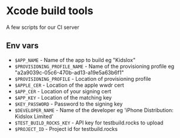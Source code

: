 # Xcode build tools

A few scripts for our CI server

## Env vars

* `$APP_NAME` - Name of the app to build eg "Kidslox"
* `$PROVISIONING_PROFILE_NAME` - Name of the provisioning profile eg "a2a9039c-05c6-470b-ad13-a19e5a63b6f1"
* `$PROVISIONING_PROFILE` - Location of provisioning profile
* `$APPLE_CER` - Location of the apple wwdr cert
* `$APP_CER` - Location of your signing cert
* `$APP_KEY` - Location of the matching key
* `$KEY_PASSWORD` - Password to the signing key
* `$DEVELOPER_NAME` - Name of the developer eg 'iPhone Distribution: Kidslox Limited'
* `$TEST_BUILD_ROCKS_KEY` - API key for testbuild.rocks to upload
* `$PROJECT_ID` - Project id for testbuild.rocks
